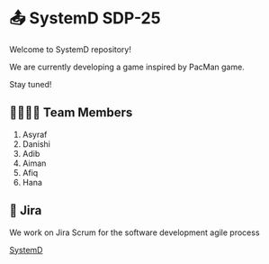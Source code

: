 # 📤 SystemD SDP-25

Welcome to SystemD repository!

We are currently developing a game inspired by PacMan game.

Stay tuned!

## 👨‍💼👩‍💼 Team Members
1. Asyraf
2. Danishi
3. Adib
4. Aiman
5. Afiq
6. Hana

## 🏢 Jira
We work on Jira Scrum for the software development agile process

[SystemD](https://hanyang-team-fga2z0e8.atlassian.net/jira/software/projects/SCRUM/boards/1/backlog)

